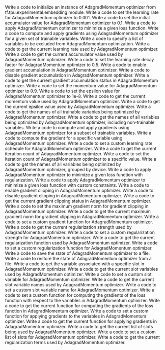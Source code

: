 Write a code to initialize an instance of AdagradMomentum optimizer from tf.tpu.experimental.embedding module.
Write a code to set the learning rate for AdagradMomentum optimizer to 0.001.
Write a code to set the initial accumulator value for AdagradMomentum optimizer to 0.1.
Write a code to apply AdagradMomentum optimizer to minimize a given loss function.
Write a code to compute and apply gradients using AdagradMomentum optimizer for a given set of trainable variables.
Write a code to specify a list of variables to be excluded from AdagradMomentum optimization.
Write a code to get the current learning rate used by AdagradMomentum optimizer.
Write a code to get the current accumulator value used by AdagradMomentum optimizer.
Write a code to set the learning rate decay factor for AdagradMomentum optimizer to 0.5.
Write a code to enable gradient accumulation in AdagradMomentum optimizer.
Write a code to disable gradient accumulation in AdagradMomentum optimizer.
Write a code to get the current gradient accumulation status in AdagradMomentum optimizer.
Write a code to set the momentum value for AdagradMomentum optimizer to 0.9.
Write a code to set the epsilon value for AdagradMomentum optimizer to 1e-8.
Write a code to get the current momentum value used by AdagradMomentum optimizer.
Write a code to get the current epsilon value used by AdagradMomentum optimizer.
Write a code to get the names of all trainable variables being optimized by AdagradMomentum optimizer.
Write a code to get the names of all variables being optimized by AdagradMomentum optimizer, including non-trainable variables.
Write a code to compute and apply gradients using AdagradMomentum optimizer for a subset of trainable variables.
Write a code to compute the gradient for a specific variable using AdagradMomentum optimizer.
Write a code to set a custom learning rate schedule for AdagradMomentum optimizer.
Write a code to get the current iteration count of AdagradMomentum optimizer.
Write a code to set the iteration count of AdagradMomentum optimizer to a specific value.
Write a code to get the names of all variables being optimized by AdagradMomentum optimizer, grouped by device.
Write a code to apply AdagradMomentum optimizer to minimize a given loss function with regularization.
Write a code to apply AdagradMomentum optimizer to minimize a given loss function with custom constraints.
Write a code to enable gradient clipping in AdagradMomentum optimizer.
Write a code to disable gradient clipping in AdagradMomentum optimizer.
Write a code to get the current gradient clipping status in AdagradMomentum optimizer.
Write a code to set the maximum gradient norm for gradient clipping in AdagradMomentum optimizer.
Write a code to get the current maximum gradient norm for gradient clipping in AdagradMomentum optimizer.
Write a code to set a custom gradient function for AdagradMomentum optimizer.
Write a code to get the current regularization strength used by AdagradMomentum optimizer.
Write a code to set a custom regularization strength for AdagradMomentum optimizer.
Write a code to get the current regularization function used by AdagradMomentum optimizer.
Write a code to set a custom regularization function for AdagradMomentum optimizer.
Write a code to save the state of AdagradMomentum optimizer to a file.
Write a code to restore the state of AdagradMomentum optimizer from a file.
Write a code to get the variable associated with a specific slot in AdagradMomentum optimizer.
Write a code to get the current slot variables used by AdagradMomentum optimizer.
Write a code to set a custom slot variable for AdagradMomentum optimizer.
Write a code to get the current slot variable names used by AdagradMomentum optimizer.
Write a code to set a custom slot variable name for AdagradMomentum optimizer.
Write a code to set a custom function for computing the gradients of the loss function with respect to the variables in AdagradMomentum optimizer.
Write a code to get the current function for computing the gradients of the loss function in AdagradMomentum optimizer.
Write a code to set a custom function for applying gradients to the variables in AdagradMomentum optimizer.
Write a code to get the current function for applying gradients in AdagradMomentum optimizer.
Write a code to get the current list of slots being used by AdagradMomentum optimizer.
Write a code to set a custom list of slots for AdagradMomentum optimizer.
Write a code to get the current regularization terms used by AdagradMomentum optimizer.